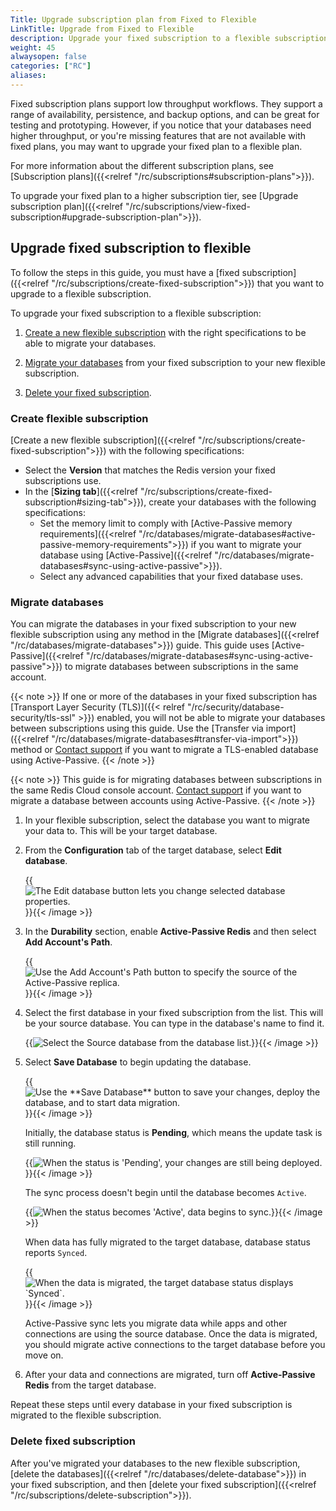 ```yaml
---
Title: Upgrade subscription plan from Fixed to Flexible
LinkTitle: Upgrade from Fixed to Flexible
description: Upgrade your fixed subscription to a flexible subscription.
weight: 45
alwaysopen: false
categories: ["RC"]
aliases: 
---
```


Fixed subscription plans support low throughput workflows. They support a range of availability, persistence, and backup options, and can be great for testing and prototyping. However, if you notice that your databases need higher throughput, or you're missing features that are not available with fixed plans, you may want to upgrade your fixed plan to a flexible plan.

For more information about the different subscription plans, see [Subscription plans]({{<relref "/rc/subscriptions#subscription-plans">}}).

To upgrade your fixed plan to a higher subscription tier, see [Upgrade subscription plan]({{<relref "/rc/subscriptions/view-fixed-subscription#upgrade-subscription-plan">}}).

## Upgrade fixed subscription to flexible

To follow the steps in this guide, you must have a [fixed subscription]({{<relref "/rc/subscriptions/create-fixed-subscription">}}) that you want to upgrade to a flexible subscription.

To upgrade your fixed subscription to a flexible subscription:

1. [Create a new flexible subscription](#create-flexible-subscription) with the right specifications to be able to migrate your databases.

1. [Migrate your databases](#migrate-databases) from your fixed subscription to your new flexible subscription.

1. [Delete your fixed subscription](#delete-fixed-subscription).

### Create flexible subscription

[Create a new flexible subscription]({{<relref "/rc/subscriptions/create-fixed-subscription">}}) with the following specifications:

- Select the **Version** that matches the Redis version your fixed subscriptions use.
- In the [**Sizing tab**]({{<relref "/rc/subscriptions/create-fixed-subscription#sizing-tab">}}), create your databases with the following specifications:
    - Set the memory limit to comply with [Active-Passive memory requirements]({{<relref "/rc/databases/migrate-databases#active-passive-memory-requirements">}}) if you want to migrate your database using [Active-Passive]({{<relref "/rc/databases/migrate-databases#sync-using-active-passive">}}).
    - Select any advanced capabilities that your fixed database uses.

### Migrate databases

You can migrate the databases in your fixed subscription to your new flexible subscription using any method in the [Migrate databases]({{<relref "/rc/databases/migrate-databases">}}) guide. This guide uses [Active-Passive]({{<relref "/rc/databases/migrate-databases#sync-using-active-passive">}}) to migrate databases between subscriptions in the same account.

{{< note >}}
If one or more of the databases in your fixed subscription has [Transport Layer Security (TLS)]({{< relref  "/rc/security/database-security/tls-ssl" >}}) enabled, you will not be able to migrate your databases between subscriptions using this guide. Use the [Transfer via import]({{<relref "/rc/databases/migrate-databases#transfer-via-import">}}) method or [Contact support](https://redis.com/company/support/) if you want to migrate a TLS-enabled database using Active-Passive.
{{< /note >}}

{{< note >}}
This guide is for migrating databases between subscriptions in the same Redis Cloud console account. [Contact support](https://redis.com/company/support/) if you want to migrate a database between accounts using Active-Passive.
{{< /note >}}
    
1. In your flexible subscription, select the database you want to migrate your data to. This will be your target database.

1. From the **Configuration** tab of the target database, select **Edit database**.

    {{<image filename="images/rc/button-database-edit.png" alt="The Edit database button lets you change selected database properties." >}}{{< /image >}}

1. In the **Durability** section, enable **Active-Passive Redis** and then select **Add Account's Path**.

    {{<image filename="images/rc/button-database-add-account-path.png" alt="Use the Add Account's Path button to specify the source of the Active-Passive replica." >}}{{< /image >}}

1. Select the first database in your fixed subscription from the list. This will be your source database. You can type in the database's name to find it.

    {{<image filename="images/rc/database-add-account-path-list.png" alt="Select the Source database from the database list." >}}{{< /image >}}

1. Select **Save Database** to begin updating the database.

    {{<image filename="images/rc/button-database-save.png" alt="Use the **Save Database** button to save your changes, deploy the database, and to start data migration." >}}{{< /image >}}

    Initially, the database status is __Pending__, which means the update task is still running.  

    {{<image filename="images/rc/icon-database-update-status-pending.png" alt="When the status is 'Pending', your changes are still being deployed.">}}{{< /image >}}

    The sync process doesn't begin until the database becomes `Active`.  

    {{<image filename="images/rc/icon-database-update-status-active.png" alt="When the status becomes 'Active', data begins to sync." >}}{{< /image >}}

    When data has fully migrated to the target database, database status reports `Synced`.  

    {{<image filename="images/rc/migrate-data-status-synced.png" alt="When the data is migrated, the target database status displays `Synced`." >}}{{< /image >}}

    Active-Passive sync lets you migrate data while apps and other connections are using the source database. Once the data is migrated, you should migrate active connections to the target database before you move on.

1. After your data and connections are migrated, turn off **Active-Passive Redis** from the target database.

Repeat these steps until every database in your fixed subscription is migrated to the flexible subscription.

### Delete fixed subscription

After you've migrated your databases to the new flexible subscription, [delete the databases]({{<relref "/rc/databases/delete-database">}}) in your fixed subscription, and then [delete your fixed subscription]({{<relref "/rc/subscriptions/delete-subscription">}}).



